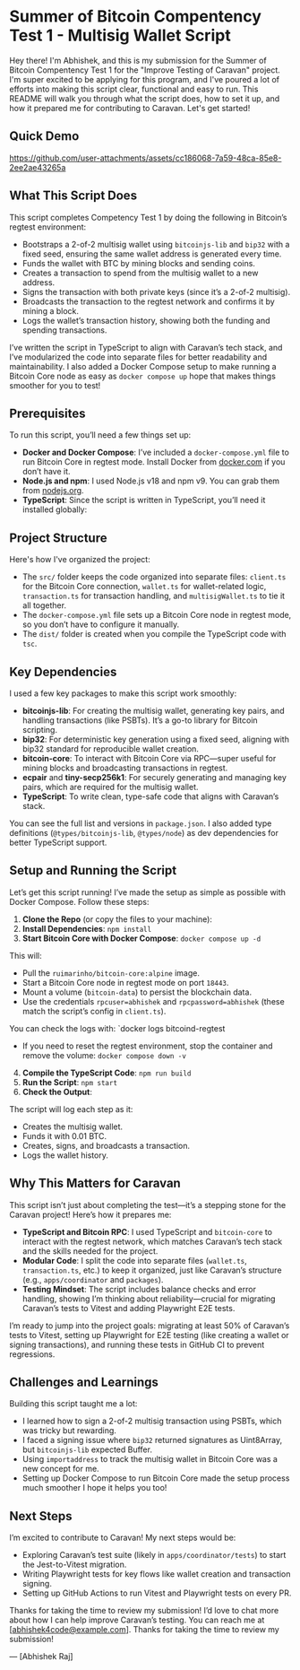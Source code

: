 # Summer of Bitcoin Compentency Test 1 - Multisig Wallet Script

Hey there! I'm Abhishek, and this is my submission for the Summer of Bitcoin Compentency Test 1 for the "Improve Testing of Caravan" project. I'm super excited to be applying for this program, and I've poured a lot of efforts into making this script clear, functional and easy to run. This README will walk you through what the script does, how to set it up, and how it prepared me for contributing to Caravan. Let's get started!

## Quick Demo
https://github.com/user-attachments/assets/cc186068-7a59-48ca-85e8-2ee2ae43265a

## What This Script Does

This script completes Competency Test 1 by doing the following in Bitcoin’s regtest environment:
- Bootstraps a 2-of-2 multisig wallet using `bitcoinjs-lib` and `bip32` with a fixed seed, ensuring the same wallet address is generated every time.
- Funds the wallet with BTC by mining blocks and sending coins.
- Creates a transaction to spend from the multisig wallet to a new address.
- Signs the transaction with both private keys (since it’s a 2-of-2 multisig).
- Broadcasts the transaction to the regtest network and confirms it by mining a block.
- Logs the wallet’s transaction history, showing both the funding and spending transactions.

I’ve written the script in TypeScript to align with Caravan’s tech stack, and I’ve modularized the code into separate files for better readability and maintainability. I also added a Docker Compose setup to make running a Bitcoin Core node as easy as `docker compose up` hope that makes things smoother for you to test!

## Prerequisites

To run this script, you’ll need a few things set up:
- **Docker and Docker Compose**: I’ve included a `docker-compose.yml` file to run Bitcoin Core in regtest mode. Install Docker from [docker.com](https://www.docker.com/get-started/) if you don’t have it.
- **Node.js and npm**: I used Node.js v18 and npm v9. You can grab them from [nodejs.org](https://nodejs.org/).
- **TypeScript**: Since the script is written in TypeScript, you’ll need it installed globally:

## Project Structure

Here's how I've organized the project:
- The `src/` folder keeps the code organized into separate files: `client.ts` for the Bitcoin Core connection, `wallet.ts` for wallet-related logic, `transaction.ts` for transaction handling, and `multisigWallet.ts` to tie it all together.
- The `docker-compose.yml` file sets up a Bitcoin Core node in regtest mode, so you don’t have to configure it manually.
- The `dist/` folder is created when you compile the TypeScript code with `tsc`.


## Key Dependencies

I used a few key packages to make this script work smoothly:
- **bitcoinjs-lib**: For creating the multisig wallet, generating key pairs, and handling transactions (like PSBTs). It’s a go-to library for Bitcoin scripting.
- **bip32**: For deterministic key generation using a fixed seed, aligning with bip32 standard for reproducible wallet creation.
- **bitcoin-core**: To interact with Bitcoin Core via RPC—super useful for mining blocks and broadcasting transactions in regtest.
- **ecpair** and **tiny-secp256k1**: For securely generating and managing key pairs, which are required for the multisig wallet.
- **TypeScript**: To write clean, type-safe code that aligns with Caravan’s stack.

You can see the full list and versions in `package.json`. I also added type definitions (`@types/bitcoinjs-lib`, `@types/node`) as dev dependencies for better TypeScript support.

## Setup and Running the Script

Let’s get this script running! I’ve made the setup as simple as possible with Docker Compose. Follow these steps:

1. **Clone the Repo** (or copy the files to your machine):
2. **Install Dependencies**: `npm install`
3. **Start Bitcoin Core with Docker Compose**: `docker compose up -d`

This will:
- Pull the `ruimarinho/bitcoin-core:alpine` image.
- Start a Bitcoin Core node in regtest mode on port `18443`.
- Mount a volume (`bitcoin-data`) to persist the blockchain data.
- Use the credentials `rpcuser=abhishek` and `rpcpassword=abhishek` (these match the script’s config in `client.ts`).

You can check the logs with: `docker logs bitcoind-regtest

- If you need to reset the regtest environment, stop the container and remove the volume: `docker compose down -v`

4. **Compile the TypeScript Code**: `npm run build`
5. **Run the Script**: `npm start`
6. **Check the Output**:
   
The script will log each step as it:
- Creates the multisig wallet.
- Funds it with 0.01 BTC.
- Creates, signs, and broadcasts a transaction.
- Logs the wallet history.


## Why This Matters for Caravan

This script isn’t just about completing the test—it’s a stepping stone for the Caravan project! Here’s how it prepares me:
- **TypeScript and Bitcoin RPC**: I used TypeScript and `bitcoin-core` to interact with the regtest network, which matches Caravan’s tech stack and the skills needed for the project.
- **Modular Code**: I split the code into separate files (`wallet.ts`, `transaction.ts`, etc.) to keep it organized, just like Caravan’s structure (e.g., `apps/coordinator` and `packages`).
- **Testing Mindset**: The script includes balance checks and error handling, showing I’m thinking about reliability—crucial for migrating Caravan’s tests to Vitest and adding Playwright E2E tests.

I’m ready to jump into the project goals: migrating at least 50% of Caravan’s tests to Vitest, setting up Playwright for E2E testing (like creating a wallet or signing transactions), and running these tests in GitHub CI to prevent regressions.

## Challenges and Learnings

Building this script taught me a lot:
- I learned how to sign a 2-of-2 multisig transaction using PSBTs, which was tricky but rewarding.
- I faced a signing issue where `bip32` returned signatures as Uint8Array, but `bitcoinjs-lib` expected Buffer.
- Using `importaddress` to track the multisig wallet in Bitcoin Core was a new concept for me.
- Setting up Docker Compose to run Bitcoin Core made the setup process much smoother I hope it helps you too!

## Next Steps

I’m excited to contribute to Caravan! My next steps would be:
- Exploring Caravan’s test suite (likely in `apps/coordinator/tests`) to start the Jest-to-Vitest migration.
- Writing Playwright tests for key flows like wallet creation and transaction signing.
- Setting up GitHub Actions to run Vitest and Playwright tests on every PR.

Thanks for taking the time to review my submission! I’d love to chat more about how I can help improve Caravan’s testing. You can reach me at [abhishek4code@example.com]. 
Thanks for taking the time to review my submission!

— [Abhishek Raj]

